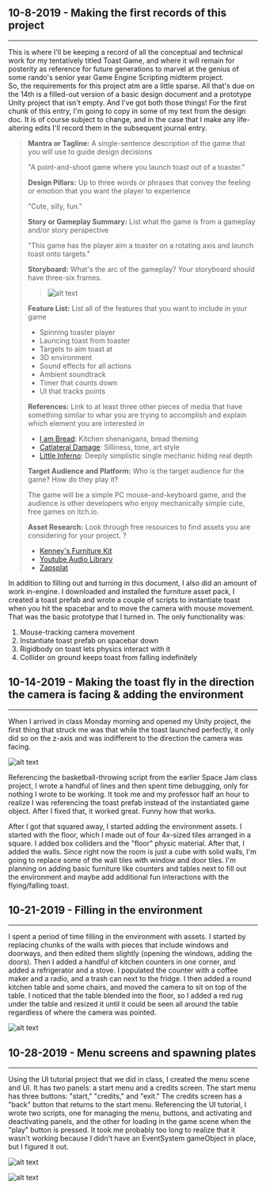 ## 10-8-2019 - Making the first records of this project
- - - - 
This is where I'll be keeping a record of all the conceptual and technical work for my tentatively titled Toast Game, and where it will remain for posterity as reference for future generations to marvel at the genius of some rando's senior year Game Engine Scripting midterm project.  
So, the requirements for this project atm are a little sparse. All that's due on the 14th is a filled-out version of a basic design document and a prototype Unity project that isn't empty. And I've got both those things! For the first chunk of this entry, I'm going to copy in some of my text from the design doc. It is of course subject to change, and in the case that I make any life-altering edits I'll record them in the subsequent journal entry.

> **Mantra or Tagline:** A single-sentence description of the game that you will use to guide design decisions
>
> "A point-and-shoot game where you launch toast out of a toaster."
>
> **Design Pillars:** Up to three words or phrases that convey the feeling or emotion that you want the player to experience
>
> "Cute, silly, fun."
>
> **Story or Gameplay Summary:** List what the game is from a gameplay and/or story perspective
>
> "This game has the player aim a toaster on a rotating axis and launch toast onto targets."
>
> **Storyboard:** What's the arc of the gameplay? Your storyboard should have three-six frames.
>
>> ![alt text](https://66.media.tumblr.com/7cc6d9a7560f1d37204d5d4590da4856/tumblr_pzfgztz0Hs1s5zyrgo2_540.jpg "Storyboard")
>
> **Feature List:** List all of the features that you want to include in your game
>
> * Spinning toaster player
> * Launcing toast from toaster
> * Targets to aim toast at
> * 3D environment
> * Sound effects for all actions
> * Ambient soundtrack
> * Timer that counts down
> * UI that tracks points 
>
> **References:** Link to at least three other pieces of media that have something similar to whar you are trying to accomplish and explain which element you are interested in
>
> * [I am Bread](http://www.iambreadgame.com/): Kitchen shenanigans, bread theming
> * [Catlateral Damage](http://www.catlateraldamage.com/): Silliness, tone, art style
> * [Little Inferno](https://tomorrowcorporation.com/littleinferno): Deeply simplistic single mechanic hiding real depth 
>
> **Target Audience and Platform:** Who is the target audience for the game? How do they play it?
>
> The game will be a simple PC mouse-and-keyboard game, and the audience is other developers who enjoy mechanically simple cute, free games on itch.io.
>
> **Asset Research:** Look through free resources to find assets you are considering for your project.
?
> * [Kenney's Furniture Kit](https://www.kenney.nl/assets/furniture-kit)
> * [Youtube Audio Library](https://www.youtube.com/audiolibrary/music?nv=1)
> * [Zapsplat](https://www.zapsplat.com/music/modern-toaster-pop-up-3/)

In addition to filling out and turning in this document, I also did an amount of work in-engine. I downloaded and installed the furniture asset pack, I created a toast prefab and wrote a couple of scripts to instantiate toast when you hit the spacebar and to move the camera with mouse movement. That was the basic prototype that I turned in. The only functionality was:

1. Mouse-tracking camera movement
2. Instantiate toast prefab on spacebar down
3. Rigidbody on toast lets physics interact with it
4. Collider on ground keeps toast from falling indefinitely

## 10-14-2019 - Making the toast fly in the direction the camera is facing & adding the environment
- - - -
When I arrived in class Monday morning and opened my Unity project, the first thing that struck me was that while the toast launched perfectly, it only did so on the z-axis and was indifferent to the direction the camera was facing. 

![alt text](https://66.media.tumblr.com/38680b5590e1b9daea2a4a3436d66106/tumblr_pzfgztz0Hs1s5zyrgo1_540.jpg "Toast Pile Screenshot")

Referencing the basketball-throwing script from the earlier Space Jam class project, I wrote a handful of lines and then spent time debugging, only for nothing I wrote to be working. It took me and my professor half an hour to realize I was referencing the toast prefab instead of the instantiated game object. After I fixed that, it worked great. Funny how that works.

After I got that squared away, I started adding the environment assets. I started with the floor, which I made out of four 4x-sized tiles arranged in a square. I added box colliders and the "floor" physic material. After that, I added the walls. Since right now the room is just a cube with solid walls, I'm going to replace some of the wall tiles with window and door tiles. I'm planning on adding basic furniture like counters and tables next to fill out the environment and maybe add additional fun interactions with the flying/falling toast.

## 10-21-2019 - Filling in the environment
- - - -
I spent a period of time filling in the environment with assets. I started by replacing chunks of the walls with pieces that include windows and doorways, and then edited them slightly (opening the windows, adding the doors). Then I added a handful of kitchen counters in one corner, and added a refrigerator and a stove. I populated the counter with a coffee maker and a radio, and a trash can next to the fridge. I then added a round kitchen table and some chairs, and moved the camera to sit on top of the table. I noticed that the table blended into the floor, so I added a red rug under the table and resized it until it could be seen all around the table regardless of where the camera was pointed. 

![alt text](https://66.media.tumblr.com/3f5673d6cabc555b9f3bc503e138cccf/be347ab0aed27097-dc/s540x810/d02a04cc583a9df31b22c34f2abdaceba7d25483.jpg "Environment Screenshot")

## 10-28-2019 - Menu screens and spawning plates
- - - -
Using the UI tutorial project that we did in class, I created the menu scene and UI. It has two panels: a start menu and a credits screen. The start menu has three buttons: "start," "credits," and "exit." The credits screen has a "back" button that returns to the start menu. Referencing the UI tutorial, I wrote two scripts, one for managing the menu, buttons, and activating and deactivating panels, and the other for loading in the game scene when the "play" button is pressed. It took me probably too long to realize that it wasn't working because I didn't have an EventSystem gameObject in place, but I figured it out.

![alt text](https://66.media.tumblr.com/24a4a06b5bed2ad56ac86342e9a89e64/e0c957975c98bcc5-40/s540x810/f6e39558df5646d7ada61ad0f8d4864da870ce73.jpg "Start Menu Screenshot")

![alt text](https://66.media.tumblr.com/6d6ef7974bcfde87b4b75a56c6a4087e/e0c957975c98bcc5-58/s540x810/2835d010ea23fcc2049357abc6d6b48e37d446c8.jpg "Credits Screenshot")


